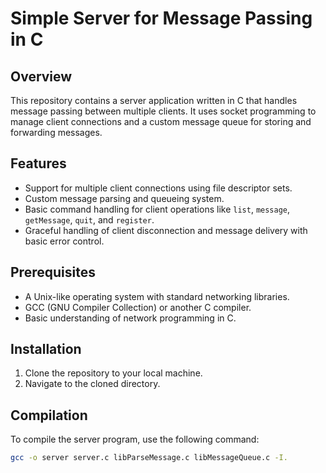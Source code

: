 # Simple Server for Message Passing in C

## Overview
This repository contains a server application written in C that handles message passing between multiple clients. It uses socket programming to manage client connections and a custom message queue for storing and forwarding messages.

## Features
- Support for multiple client connections using file descriptor sets.
- Custom message parsing and queueing system.
- Basic command handling for client operations like `list`, `message`, `getMessage`, `quit`, and `register`.
- Graceful handling of client disconnection and message delivery with basic error control.

## Prerequisites
- A Unix-like operating system with standard networking libraries.
- GCC (GNU Compiler Collection) or another C compiler.
- Basic understanding of network programming in C.

## Installation
1. Clone the repository to your local machine.
2. Navigate to the cloned directory.

## Compilation
To compile the server program, use the following command:

```bash
gcc -o server server.c libParseMessage.c libMessageQueue.c -I.
